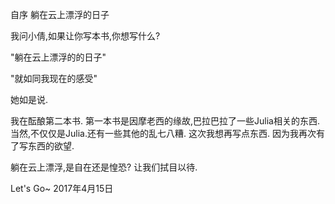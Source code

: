 自序 躺在云上漂浮的日子

我问小倩,如果让你写本书,你想写什么?

"躺在云上漂浮的的日子"

"就如同我现在的感受"

她如是说.

我在酝酿第二本书. 第一本书是因摩老西的缘故,巴拉巴拉了一些Julia相关的东西.当然,不仅仅是Julia.还有一些其他的乱七八糟.
这次我想再写点东西. 因为我再次有了写东西的欲望.

躺在云上漂浮,是自在还是惶恐? 让我们拭目以待.

Let's Go~
2017年4月15日
